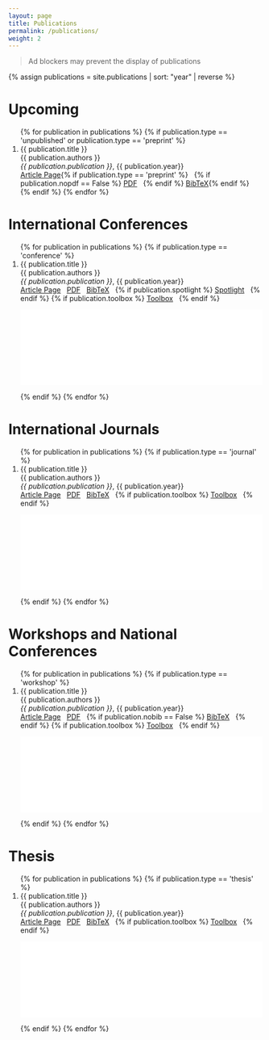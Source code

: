 ```yaml
---
layout: page
title: Publications
permalink: /publications/
weight: 2
---
```


> Ad blockers may prevent the display of publications

{% assign publications = site.publications | sort: "year" | reverse %}

# **Upcoming**
<ol>
{% for publication in publications %}
 {% if publication.type == 'unpublished' or publication.type == 'preprint' %}
 <li>
 <div class="publication-item">
   <div class="publication-title">
     {{ publication.title }}
   </div>
   <div class="publication-authors">
     {{ publication.authors }}
   </div>
   <div class="publication-info">
	 <i>{{ publication.publication }}</i>, {{ publication.year}}
   </div>
 </div>
 <div class="publication-links">
   <a href="{{publication.url}}"><i class="fas fa-link"></i> Article Page</a>{% if publication.type == 'preprint' %}&nbsp;&nbsp;
   {% if publication.nopdf == False %}
   <a href="/download/{{ publication.slug}}.pdf"><i class="far fa-file-pdf"></i> PDF</a>&nbsp;&nbsp;
   {% endif %}
   <a href="#" onClick="ShowAndHide('{{ publication.slug }}');event.preventDefault()"><i class="fas fa-quote-left"></i> BibTeX</a>{% endif %}
 </div>
 </li>
 {% endif %}
{% endfor %}
</ol>



# **International Conferences**
<ol>
{% for publication in publications %}
 {% if publication.type == 'conference' %}
 <li>
 <div class="publication-item">
   <div class="publication-title">
     {{ publication.title }}
   </div>
   <div class="publication-authors">
     {{ publication.authors }}
   </div>
   <div class="publication-info">
	 <i>{{ publication.publication }}</i>, {{ publication.year}}
   </div>
 </div>
 <div class="publication-links">
   <a href="{{publication.url}}"><i class="fas fa-link"></i> Article Page</a>&nbsp;&nbsp;
   <a href="/download/{{ publication.slug}}.pdf"><i class="far fa-file-pdf"></i> PDF</a>&nbsp;&nbsp;
   <a href="javascript:void(0)" onClick="ShowAndHide('{{ publication.slug }}');event.preventDefault()"><i class="fas fa-quote-left"></i> BibTeX</a>&nbsp;&nbsp;
   {% if publication.spotlight %}
   <a href="{{ publication.spotlight }}"><i class="fas fa-video"></i> Spotlight</a>&nbsp;&nbsp;
   {% endif %}
   {% if publication.toolbox %}
   <a href="{{ publication.toolbox }}"><i class="fab fa-github"></i> Toolbox</a>&nbsp;&nbsp;
   {% endif %}
 </div>
 <div class="answer" id="{{ publication.slug }}"><p><iframe src="/download/{{ publication.slug}}.txt" scrolling='yes' width="100%" frameborder='0'></iframe></p></div>
 </li>
 {% endif %}
{% endfor %}
</ol>

# **International Journals**
<ol>
{% for publication in publications %}
 {% if publication.type == 'journal' %}
 <li>
 <div class="publication-item">
   <div class="publication-title">
     {{ publication.title }}
   </div>
   <div class="publication-authors">
     {{ publication.authors }}
   </div>
   <div class="publication-info">
	 <i>{{ publication.publication }}</i>, {{ publication.year}}
   </div>
 </div>
 <div class="publication-links">
   <a href="{{publication.url}}"><i class="fas fa-link"></i> Article Page</a>&nbsp;&nbsp;
   <a href="/download/{{ publication.slug}}.pdf"><i class="far fa-file-pdf"></i> PDF</a>&nbsp;&nbsp;
   <a href="javascript:void(0)" onClick="ShowAndHide('{{ publication.slug }}');event.preventDefault()"><i class="fas fa-quote-left"></i> BibTeX</a>&nbsp;&nbsp;
   {% if publication.toolbox %}
   <a href="{{ publication.toolbox }}"><i class="fab fa-github"></i> Toolbox</a>&nbsp;&nbsp;
   {% endif %}
 </div>
 <div class="answer" id="{{ publication.slug }}"><p><iframe src="/download/{{ publication.slug}}.txt" scrolling='yes' width="100%" frameborder='0'></iframe></p></div>
 </li>
 {% endif %}
{% endfor %}
</ol>

# **Workshops and National Conferences**
<ol>
{% for publication in publications %}
 {% if publication.type == 'workshop' %}
 <li>
 <div class="publication-item">
   <div class="publication-title">
     {{ publication.title }}
   </div>
   <div class="publication-authors">
     {{ publication.authors }}
   </div>
   <div class="publication-info">
	 <i>{{ publication.publication }}</i>, {{ publication.year}}
   </div>
 </div>
 <div class="publication-links">
   <a href="{{publication.url}}"><i class="fas fa-link"></i> Article Page</a>&nbsp;&nbsp;
   <a href="/download/{{ publication.slug}}.pdf"><i class="far fa-file-pdf"></i> PDF</a>&nbsp;&nbsp;
   {% if publication.nobib == False %}
   <a href="javascript:void(0)" onClick="ShowAndHide('{{ publication.slug }}');event.preventDefault()"><i class="fas fa-quote-left"></i> BibTeX</a>&nbsp;&nbsp;
   {% endif %}
   {% if publication.toolbox %}
   <a href="{{ publication.toolbox }}"><i class="fab fa-github"></i> Toolbox</a>&nbsp;&nbsp;
   {% endif %}
 </div>
 <div class="answer" id="{{ publication.slug }}"><p><iframe src="/download/{{ publication.slug}}.txt" scrolling='yes' width="100%" frameborder='0'></iframe></p></div>
 </li>
 {% endif %}
{% endfor %}
</ol>


# **Thesis**
<ol>
{% for publication in publications %}
 {% if publication.type == 'thesis' %}
 <li>
 <div class="publication-item">
   <div class="publication-title">
     {{ publication.title }}
   </div>
   <div class="publication-authors">
     {{ publication.authors }}
   </div>
   <div class="publication-info">
	 <i>{{ publication.publication }}</i>, {{ publication.year}}
   </div>
 </div>
 <div class="publication-links">
   <a href="{{publication.url}}"><i class="fas fa-link"></i> Article Page</a>&nbsp;&nbsp;
   <a href="/download/{{ publication.slug}}.pdf"><i class="far fa-file-pdf"></i> PDF</a>&nbsp;&nbsp;
   <a href="javascript:void(0)" onClick="ShowAndHide('{{ publication.slug }}');event.preventDefault()"><i class="fas fa-quote-left"></i> BibTeX</a>&nbsp;&nbsp;
   {% if publication.toolbox %}
   <a href="{{ publication.toolbox }}"><i class="fab fa-github"></i> Toolbox</a>&nbsp;&nbsp;
   {% endif %}
 </div>
 <div class="answer" id="{{ publication.slug }}"><p><iframe src="/download/{{ publication.slug}}.txt" scrolling='yes' width="100%" frameborder='0'></iframe></p></div>
 </li>
 {% endif %}
{% endfor %}
</ol>


